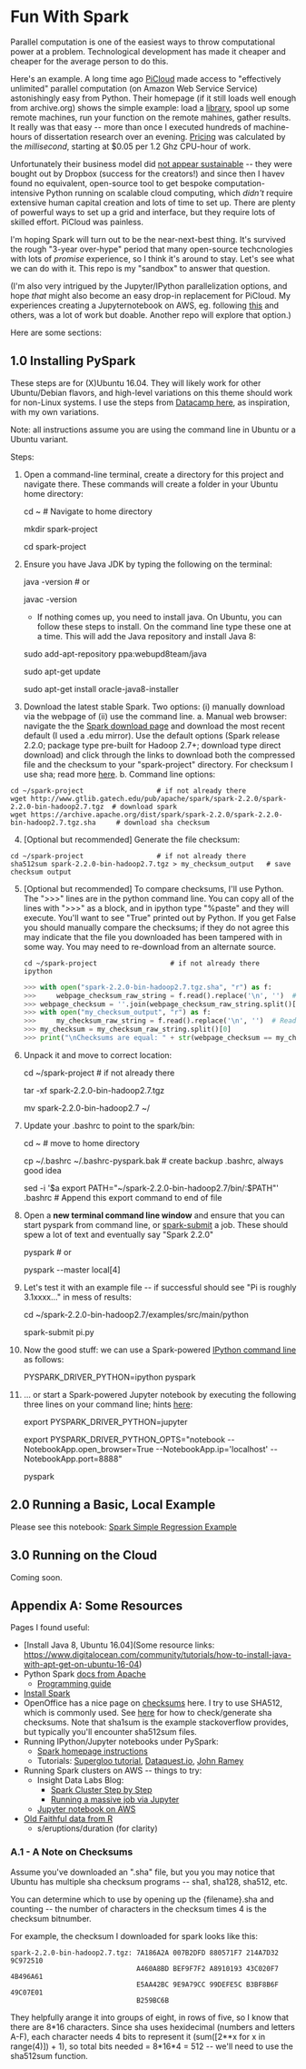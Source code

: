 # Fun With Spark

Parallel computation is one of the easiest ways to throw computational power at a problem. Technological development has made it cheaper and cheaper for the average person to do this. 

Here's an example. A long time ago [PiCloud](https://web.archive.org/web/20130805174353/http://www.picloud.com/) made access to "effectively unlimited" parallel computation (on Amazon Web Service Service) astonishingly easy from Python. Their homepage (if it still loads well enough from archive.org) shows the simple example: load a [library](https://pypi.python.org/pypi/cloud), spool up some remote machines, run your function on the remote mahines, gather results. It really was that easy -- more than once I executed hundreds of machine-hours of dissertation research over an evening. [Pricing](https://web.archive.org/web/20130727210823/http://www.picloud.com:80/pricing/) was calculated by the *millisecond*, starting at $0.05 per 1.2 Ghz CPU-hour of work.

Unfortunately their business model did [not appear sustainable](https://www.crunchbase.com/organization/picloud/timeline#/timeline/index) -- they were bought out by Dropbox (success for the creators!) and since then I havev found no equivalent, open-source tool to get bespoke computation-intensive Python running on scalable cloud computing, which *didn't* require extensive human capital creation and lots of time to set up. There are plenty of powerful ways to set up a grid and interface, but they require lots of skilled effort. PiCloud was painless. 

I'm hoping Spark will turn out to be the near-next-best thing. It's survived the rough "3-year over-hype" period that many open-source techcnologies with lots of *promise* experience, so I think it's around to stay. Let's see what we can do with it. This repo is my "sandbox" to answer that question. 

(I'm also very intrigued by the Jupyter/IPython parallelization options, and hope *that* might also become an easy drop-in replacement for PiCloud. My experiences creating a Jupyternotebook on AWS, eg. following [this](http://ipyparallel.readthedocs.io/en/latest/) and others, was a lot of work but doable. Another repo will explore that option.)

Here are some sections:

## 1.0 Installing PySpark

These steps are for (X)Ubuntu 16.04. They will likely work for other Ubuntu/Debian flavors, and high-level variations on this theme should work for non-Linux systems. I use the steps from [Datacamp here](https://www.datacamp.com/community/tutorials/apache-spark-python), as inspiration, with my own variations.

Note: all instructions assume you are using the command line in Ubuntu or a Ubuntu variant. 

Steps:

1. Open a command-line terminal, create a directory for this project and navigate there. These commands will create a folder in your Ubuntu home directory:

    cd ~                                # Navigate to home directory
    
    mkdir spark-project
    
    cd spark-project

2. Ensure you have Java JDK by typing the following on the terminal:

    java -version # or
    
    javac -version

    - If nothing comes up, you need to install java. On Ubuntu, you can follow these steps to install. On the command line type these one at a time. This will add the Java repository and install Java 8: 

    sudo add-apt-repository ppa:webupd8team/java
        
    sudo apt-get update
        
    sudo apt-get install oracle-java8-installer 

3. Download the latest stable Spark. Two options: (i) manually download via the webpage of (ii) use the command line. 
    a. Manual web browser: navigate the the [Spark download page](https://spark.apache.org/downloads.html) and download the most recent default (I used a .edu mirror). Use the default options (Spark release 2.2.0; package type pre-built for Hadoop 2.7+; download type direct download) and click through the links to download both the compressed file and the checksum to your "spark-project" directory. For checksum I use sha; read more [here](https://www.openoffice.org/download/checksums.html).
    b. Command line options: 
    
```
cd ~/spark-project                  # if not already there
wget http://www.gtlib.gatech.edu/pub/apache/spark/spark-2.2.0/spark-2.2.0-bin-hadoop2.7.tgz  # download spark
wget https://archive.apache.org/dist/spark/spark-2.2.0/spark-2.2.0-bin-hadoop2.7.tgz.sha     # download sha checksum
```
    
4. [Optional but recommended] Generate the file checksum: 

```
cd ~/spark-project                  # if not already there
sha512sum spark-2.2.0-bin-hadoop2.7.tgz > my_checksum_output   # save checksum output
```

5. [Optional but recommended] To compare checksums, I'll use Python. The ">>>" lines are in the python command line. You can copy all of the lines with ">>>" as a block, and in ipython type "%paste" and they will execute. You'll want to see "True" printed out by Python. If you get False you should manually compare the checksums; if they do not agree this may indicate that the file you downloaded has been tampered with in some way. You may need to re-download from an alternate source.
    
    ```
    cd ~/spark-project                  # if not already there
    ipython
    ```
    
    
    ```python
    >>> with open("spark-2.2.0-bin-hadoop2.7.tgz.sha", "r") as f:
    >>>     webpage_checksum_raw_string = f.read().replace('\n', '')  # Read entire line into a string. For windows may need import os; os.linesep
    >>> webpage_checksum = ''.join(webpage_checksum_raw_string.split()[1:]).lower()  # 4 string manipulations in one line!
    >>> with open("my_checksum_output", "r") as f:
    >>>     my_checksum_raw_string = f.read().replace('\n', '')  # Read entire line into a string. Ubuntu endline.
    >>> my_checksum = my_checksum_raw_string.split()[0]
    >>> print("\nChecksums are equal: " + str(webpage_checksum == my_checksum))
    ```

6. Unpack it and move to correct location:

    cd ~/spark-project                  # if not already there
    
    tar -xf spark-2.2.0-bin-hadoop2.7.tgz
    
    mv spark-2.2.0-bin-hadoop2.7 ~/

7. Update your .bashrc to point to the spark/bin:

    cd ~                                # move to home directory
    
    cp ~/.bashrc ~/.bashrc-pyspark.bak  # create backup .bashrc, always good idea
    
    sed -i '$a export PATH="~/spark-2.2.0-bin-hadoop2.7/bin/:$PATH"' .bashrc    # Append this export command to end of file   

8. Open a **new terminal command line window**  and ensure that you can start pyspark from command line, or [spark-submit](https://spark.apache.org/docs/latest/submitting-applications.html) a job. These should spew a lot of text and eventually say "Spark 2.2.0" 


    pyspark  # or   
     
    pyspark --master local[4]

8. Let's test it with an example file -- if successful should see "Pi is roughly 3.1xxxx..." in mess of results:

    cd ~/spark-2.2.0-bin-hadoop2.7/examples/src/main/python

    spark-submit pi.py

9. Now the good stuff: we can use a Spark-powered [IPython command line](https://spark.apache.org/docs/latest/programming-guide.html#using-the-shell) as follows:

    PYSPARK_DRIVER_PYTHON=ipython pyspark    

10. ... or start a Spark-powered Jupyter notebook by executing the following three lines on your command line; hints [here](https://github.com/zipfian/spark-install/blob/master/README.md):
    
    export PYSPARK_DRIVER_PYTHON=jupyter

    export PYSPARK_DRIVER_PYTHON_OPTS="notebook --NotebookApp.open_browser=True --NotebookApp.ip='localhost' --NotebookApp.port=8888"
    
    pyspark



## 2.0 Running a Basic, Local Example

Please see this notebook: [Spark Simple Regression Example](https://github.com/compumetrika/fun-with-spark/blob/master/Spark-Regression-Example.ipynb)

## 3.0 Running on the Cloud

Coming soon.

## Appendix A: Some Resources

Pages I found useful:

- [Install Java 8, Ubuntu 16.04](Some resource links: https://www.digitalocean.com/community/tutorials/how-to-install-java-with-apt-get-on-ubuntu-16-04)
- Python Spark [docs from Apache](https://spark.apache.org/docs/latest/)
    - [Programming guide](https://spark.apache.org/docs/latest/programming-guide.html)
- [Install Spark](https://www.datacamp.com/community/tutorials/apache-spark-python)
- OpenOffice has a nice page on [checksums](https://www.openoffice.org/download/checksums.html) here. I try to use SHA512, which is commonly used. See [here](https://askubuntu.com/questions/61826/how-do-i-check-the-sha1-hash-of-a-file) for how to check/generate sha checksums. Note that sha1sum is the example stackoverflow provides, but typically you'll encounter sha512sum files. 
- Running IPython/Jupyter notebooks under PySpark:
    - [Spark homepage instructions](https://spark.apache.org/docs/0.9.0/python-programming-guide.html)
    - Tutorials: [Supergloo tutorial](https://www.supergloo.com/fieldnotes/apache-spark-ipython-notebook-easy-way/), [Dataquest.io](https://www.dataquest.io/blog/pyspark-installation-guide/), [John Ramey](http://ramhiser.com/2015/02/01/configuring-ipython-notebook-support-for-pyspark/)
- Running Spark clusters on AWS -- things to try:
    - Insight Data Labs Blog: 
        - [Spark Cluster Step by Step](http://blog.insightdatalabs.com/spark-cluster-step-by-step/)
        - [Running a massive job via Jupyter](http://blog.insightdatalabs.com/jupyter-on-apache-spark-step-by-step/)
    - [Jupyter notebook on AWS](https://medium.com/@josemarcialportilla/getting-spark-python-and-jupyter-notebook-running-on-amazon-ec2-dec599e1c297)
- [Old Faithful data from R](http://www.stat.cmu.edu/~larry/all-of-statistics/=data/faithful.dat)
    - s/eruptions/duration  (for clarity)


### A.1 - A Note on Checksums

Assume you've downloaded an ".sha" file, but you you may notice that Ubuntu has multiple sha checksum programs -- sha1, sha128, sha512, etc.  

You can determine which to use by opening up the {filename}.sha and counting -- the number of characters in the checksum times 4 is the checksum bitnumber. 

For example, the checksum I downloaded for spark looks like this:

    spark-2.2.0-bin-hadoop2.7.tgz: 7A186A2A 007B2DFD 880571F7 214A7D32 9C972510
                                   A460A8BD BEF9F7F2 A8910193 43C020F7 4B496A61
                                   E5AA42BC 9E9A79CC 99DEFE5C B3BF8B6F 49C07E01
                                   B259BC6B

They helpfully arange it into groups of eight, in rows of five, so I know that there are 8\*16 characters. Since sha uses hexidecimal (numbers and letters A-F), each character needs 4 bits to represent it (sum([2\*\*x for x in range(4)]) + 1), so total bits needed = 8\*16\*4 = 512 -- we'll need to use the sha512sum function. 

